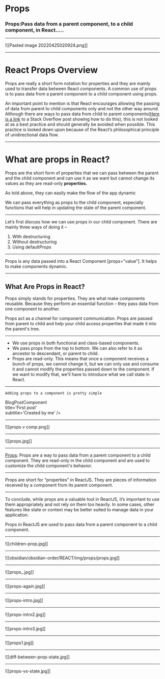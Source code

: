 # Props
### Props:Pass data from a parent component, to a child component, in React…..
<hr>

![[Pasted image 20220425020924.png]] 

***
# React Props Overview

Props are really a short form notation for properties and they are mainly used to transfer data between React components. A common use of props is to pass data from a parent component to a child component using props.

An important point to mention is that React encourages allowing the passing of data from parent to child components only and not the other way around. Although there are ways to pass data from child to parent components([Here is a link](https://stackoverflow.com/questions/38394015/how-to-pass-data-from-child-component-to-its-parent-in-reactjs) to a Stack Overflow post showing how to do this), this is not looked at as a best practice and should generally be avoided when possible. This practice is looked down upon because of the React’s philosophical principle of unidirectional data flow.
***
# What are props in React?

Props are the short form of properties that we can pass between the parent and the child component and can use it as we want but cannot change its values as they are read-only **properties.**

As told above, they can easily make the flow of the app dynamic

We can pass everything as props to the child component, especially functions that will help in updating the state of the parent component.
***

Let’s first discuss how we can use props in our child component. There are mainly three ways of doing it –

1.  With destructuring
2.  Without destructuring
3.  Using defaultProps
***
Props is any data passed into a React Component [props=”value”]. It helps to make components dynamic.
***
## What Are Props in React?

Props simply stands for properties. They are what make components reusable. Because they perform an essential function – they pass data from one component to another.  

Props act as a channel for component communication. Props are passed from parent to child and help your child access properties that made it into the parent's tree.
***
-   We use props in both functional and class-based components.
-   We pass props from the top to bottom. We can also refer to it as ancestor to descendant, or parent to child.
-   Props are read-only. This means that once a component receives a bunch of props, we cannot change it, but we can only use and consume it and cannot modify the properties passed down to the component. If we want to modify that, we'll have to introduce what we call state in React.
***


	
	
	Adding props to a component is pretty simple
BlogPostComponent  
title='First post'  
subtitle='Created by me'
/>
***
![[props v comp.png]]
***
![[props.jpg]]
***
[Props](https://pandaquests.medium.com/props-in-reactjs-3f24d6414d2c): Props are a way to pass data from a parent component to a child component. They are read-only in the child component and are used to customize the child component's behavior.
***
Props are short for “properties” in ReactJS. They are pieces of information received by a component from its parent component.
***
To conclude, while props are a valuable tool in ReactJS, it’s important to use them appropriately and not rely on them too heavily. In some cases, other features like state or context may be better suited to manage data in your application.

Props in ReactJS are used to pass data from a parent component to a child component.
***
![[children-prop.jpg]]
***
![[obsidian/obsidian-order/REACT/img/props/props.jpg]]
***
![[props_.jpg]]
***
![[props-again.jpg]]
***
![[props-intro.jpg]]
***
![[props-intro2.jpg]]
***
![[props-intro3.jpg]]
***
![[props1.jpg]]
***
![[diff-between-prop-state.jpg]]
***
![[props-vs-state.jpg]]